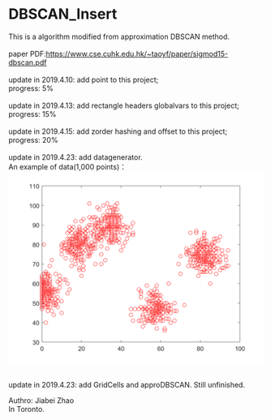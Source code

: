 # DBSCAN_Insert

This is a algorithm modified from approximation DBSCAN method.
</br>
</br>
paper PDF:https://www.cse.cuhk.edu.hk/~taoyf/paper/sigmod15-dbscan.pdf
</br>
</br>
update in 2019.4.10: add point to this project;
</br>
progress: 5%
</br>
</br>
update in 2019.4.13: add rectangle headers globalvars to this project;
</br>
progress: 15%
</br>
</br>
update in 2019.4.15: add zorder hashing and offset to this project;
</br>
progress: 20%
</br>
</br>
update in 2019.4.23: add datagenerator.
</br>
An example of data(1,000 points)：
![test](https://github.com/Sunny-Island/DBSCAN_Insert/blob/master/DBSCAN-Insert/DBSCAN-Insert/image.png)

</br>
update in 2019.4.23: add GridCells and approDBSCAN. Still unfinished.
</br>


Authro: Jiabei Zhao
</br>
In Toronto.

